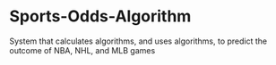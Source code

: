 # Sports-Odds-Algorithm
System that calculates algorithms, and uses algorithms, to predict the outcome of NBA, NHL, and MLB games
